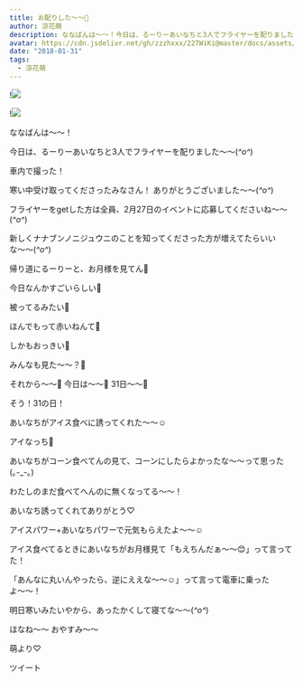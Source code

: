 ```yaml
---
title: お配りした〜〜🍦
author: 涼花萌
description: ななばんは〜〜！今日は、るーりーあいなちと3人でフライヤーを配りました〜〜(*^o^*)車内で撮った！寒い中受け取ってくださったみなさん！ありがとうございました〜〜(*^o^*...
avatar: https://cdn.jsdelivr.net/gh/zzzhxxx/227WiKi@master/docs/assets/photo/avatar/moe.jpg
date: "2018-01-31"
tags:
  - 涼花萌
---
```


!![](https://cdn.jsdelivr.net/gh/zzzhxxx/227WiKi-image@master/blog-image/moe-2018-01-31_1.jpg)

!![](https://cdn.jsdelivr.net/gh/zzzhxxx/227WiKi-image@master/blog-image/moe-2018-01-31_2.jpg)






ななばんは〜〜！






今日は、るーりーあいなちと3人でフライヤーを配りました〜〜(*^o^*)






車内で撮った！








寒い中受け取ってくださったみなさん！
ありがとうございました〜〜(*^o^*)







フライヤーをgetした方は全員、2月27日のイベントに応募してくださいね〜〜(*^o^*)










新しくナナブンノニジュウニのことを知ってくださった方が増えてたらいいな〜〜(*^o^*)









帰り道にるーりーと、お月様を見てん🌝




今日なんかすごいらしい🌝




被ってるみたい🌝



ほんでもって赤いねんて🌝



しかもおっきい🌝





みんなも見た〜〜？🌝









それから〜〜🍦
今日は〜〜🍨
31日〜〜🍦






そう！31の日！




あいなちがアイス食べに誘ってくれた〜〜☺️






アイなっち🍨







あいなちがコーン食べてんの見て、コーンにしたらよかったな〜〜って思った(｡-_-｡)



わたしのまだ食べてへんのに無くなってる〜〜！







あいなち誘ってくれてありがとう♡




アイスパワー+あいなちパワーで元気もらえたよ〜〜☺️





アイス食べてるときにあいなちがお月様見て「もえちんだぁ〜〜😊」って言ってた！




「あんなに丸いんやったら、逆にええな〜〜☺️」って言って電車に乗ったよ〜〜！









明日寒いみたいやから、あったかくして寝てな〜〜(*^o^*)






ほなね〜〜
おやすみ〜〜





萌より♡


ツイート



